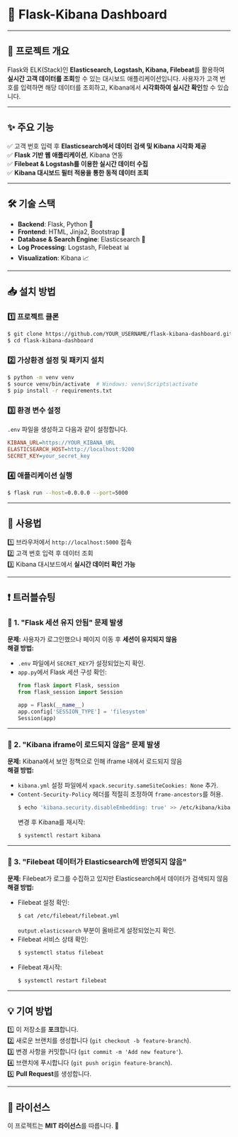 # 🚀 Flask-Kibana Dashboard

---

## 📌 프로젝트 개요
Flask와 ELK(Stack)인 **Elasticsearch, Logstash, Kibana, Filebeat**를 활용하여 **실시간 고객 데이터를 조회**할 수 있는 대시보드 애플리케이션입니다. 사용자가 고객 번호를 입력하면 해당 데이터를 조회하고, Kibana에서 **시각화하여 실시간 확인**할 수 있습니다.

---

## ✨ 주요 기능
✅ 고객 번호 입력 후 **Elasticsearch에서 데이터 검색 및 Kibana 시각화 제공**  
✅ **Flask 기반 웹 애플리케이션**, Kibana 연동  
✅ **Filebeat & Logstash를 이용한 실시간 데이터 수집**  
✅ **Kibana 대시보드 필터 적용을 통한 동적 데이터 조회**  

---

## 🛠 기술 스택
- **Backend**: Flask, Python 🐍
- **Frontend**: HTML, Jinja2, Bootstrap 🎨
- **Database & Search Engine**: Elasticsearch 🔎
- **Log Processing**: Logstash, Filebeat 📊
- **Visualization**: Kibana 📈

---

## 📥 설치 방법
### 1️⃣ 프로젝트 클론
```sh
$ git clone https://github.com/YOUR_USERNAME/flask-kibana-dashboard.git
$ cd flask-kibana-dashboard
```

### 2️⃣ 가상환경 설정 및 패키지 설치
```sh
$ python -m venv venv
$ source venv/bin/activate  # Windows: venv\Scripts\activate
$ pip install -r requirements.txt
```

### 3️⃣ 환경 변수 설정
`.env` 파일을 생성하고 다음과 같이 설정합니다.
```ini
KIBANA_URL=https://YOUR_KIBANA_URL
ELASTICSEARCH_HOST=http://localhost:9200
SECRET_KEY=your_secret_key
```

### 4️⃣ 애플리케이션 실행
```sh
$ flask run --host=0.0.0.0 --port=5000
```

---

## 📌 사용법
1️⃣ 브라우저에서 `http://localhost:5000` 접속  
2️⃣ 고객 번호 입력 후 데이터 조회  
3️⃣ Kibana 대시보드에서 **실시간 데이터 확인 가능**  

---

## ❗ 트러블슈팅
### 🔹 1. "Flask 세션 유지 안됨" 문제 발생
**문제:** 사용자가 로그인했으나 페이지 이동 후 **세션이 유지되지 않음**  
**해결 방법:**
- `.env` 파일에서 `SECRET_KEY`가 설정되었는지 확인.
- `app.py`에서 Flask 세션 구성 확인:
  ```python
  from flask import Flask, session
  from flask_session import Session
  
  app = Flask(__name__)
  app.config['SESSION_TYPE'] = 'filesystem'
  Session(app)
  ```

---

### 🔹 2. "Kibana iframe이 로드되지 않음" 문제 발생
**문제:** Kibana에서 보안 정책으로 인해 iframe 내에서 로드되지 않음  
**해결 방법:**
- `kibana.yml` 설정 파일에서 `xpack.security.sameSiteCookies: None` 추가.
- `Content-Security-Policy` 헤더를 적절히 조정하여 `frame-ancestors`를 허용.
  ```sh
  $ echo 'kibana.security.disableEmbedding: true' >> /etc/kibana/kibana.yml
  ```
  변경 후 Kibana를 재시작:
  ```sh
  $ systemctl restart kibana
  ```

---

### 🔹 3. "Filebeat 데이터가 Elasticsearch에 반영되지 않음"
**문제:** Filebeat가 로그를 수집하고 있지만 Elasticsearch에서 데이터가 검색되지 않음  
**해결 방법:**
- Filebeat 설정 확인:
  ```sh
  $ cat /etc/filebeat/filebeat.yml
  ```
  `output.elasticsearch` 부분이 올바르게 설정되었는지 확인.
- Filebeat 서비스 상태 확인:
  ```sh
  $ systemctl status filebeat
  ```
- Filebeat 재시작:
  ```sh
  $ systemctl restart filebeat
  ```

---

## 💡 기여 방법
1️⃣ 이 저장소를 **포크**합니다.  
2️⃣ 새로운 브랜치를 생성합니다 (`git checkout -b feature-branch`).  
3️⃣ 변경 사항을 커밋합니다 (`git commit -m 'Add new feature'`).  
4️⃣ 브랜치에 푸시합니다 (`git push origin feature-branch`).  
5️⃣ **Pull Request**를 생성합니다.  

---

## 📜 라이선스
이 프로젝트는 **MIT 라이선스**를 따릅니다. 📝


